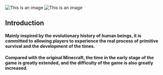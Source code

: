 ![This is an image](https://s1.ax1x.com/2022/07/29/vPQL1P.png)
![This is an image](https://cf.way2muchnoise.eu/full_581337_downloads.svg)
## Introduction  
#### Mainly inspired by the evolutionary history of human beings, it is committed to allowing players to experience the real process of primitive survival and the development of the times.
#### Compared with the original Minecraft, the time in the early stage of the game is greatly extended, and the difficulty of the game is also greatly increased.
